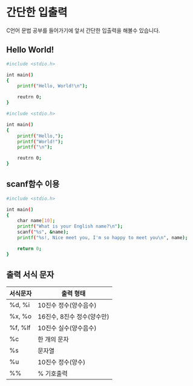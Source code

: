 # 간단한 입출력 
C언어 문법 공부를 들어가기에 앞서 간단한 입출력을 해볼수 있습니다.

## Hello World!

```sh
#include <stdio.h>

int main()
{
	printf("Hello, World!\n");

	reutrn 0;
}
````

```sh
#include <stdio.h>

int main()
{
	printf("Hello,");
	printf("World!");
	printf("\n");

	reutrn 0;
}
```
## scanf함수 이용

```sh
#include <stdio.h>

int main()
{
	char name[10];
	printf("What is your English name?\n");
	scanf("%s", &name);
	printf("%s!, Nice meet you, I'm so happy to meet you\n", name);

	return 0;
}
```

## 출력 서식 문자
| 서식문자 | 출력 형태					 |
--- | ---|
| %d, %i   | 10진수 정수(양수음수) 		 |
| %x, %o   | 16진수, 8진수 정수(양수만)  |
| %f, %lf  | 10진수 실수(양수음수)		 |
| %c	   | 한 개의 문자 				 |
| %s	   | 문자열						 |
| %u 	   | 10진수 정수(양수)			 |
| %%	   | % 기호출력					 |


